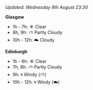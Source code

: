 *Updated: Wednesday 9th August 23:30*

**Glasgow**

* 1h - 7h: :sunny: Clear
* 8h, 9h: :partly_sunny: Partly Cloudy
* 10h - 12h: :cloud: Cloudy

**Edinburgh**

* 1h - 6h: :sunny: Clear
* 7h, 8h: :partly_sunny: Partly Cloudy
* 9h: :cyclone: Windy (:partly_sunny:)
* 10h - 12h: :cyclone: Windy (:cloud:)
